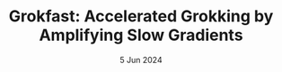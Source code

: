 ---
layout: paper
title:  "Grokfast: Accelerated Grokking by Amplifying Slow Gradients"
date:   5 Jun 2024
categories: research
paper_url: https://arxiv.org/pdf/2405.20233
code_url: 
summary: "This paper addresses grokking, where models achieve delayed generalization long after overfitting. They propose accelerating this process by decomposing parameter gradients into fast-varying (overfitting) and slow-varying (generalization) components. By amplifying the slow-varying gradients, their method, GROKFAST, accelerates generalization over 50 times with minimal code changes. Experiments show effectiveness across tasks involving images, languages, and graphs, making grokking more practical for machine learning practitioners under resource constraints."
---